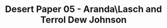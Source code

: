 ---
title: Desert Paper 05 - Aranda&#92;Lasch and Terrol Dew Johnson
layout: entry
presentation: side-by-side
object:
  - id: "2022-161"
order: 426
menu: false
---